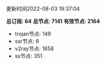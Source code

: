 更新时间2022-08-03 19:37:04

**总订阅: 64**
**总节点: 7141**
**有效节点: 2164**
- trojan节点: 149
- ssr节点: 6
- v2ray节点: 1658
- ss节点: 351
